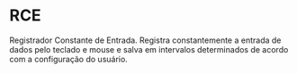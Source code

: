 # RCE
Registrador Constante de Entrada. Registra constantemente a entrada de dados pelo teclado e mouse e salva em intervalos determinados de acordo com a configuração do usuário.

